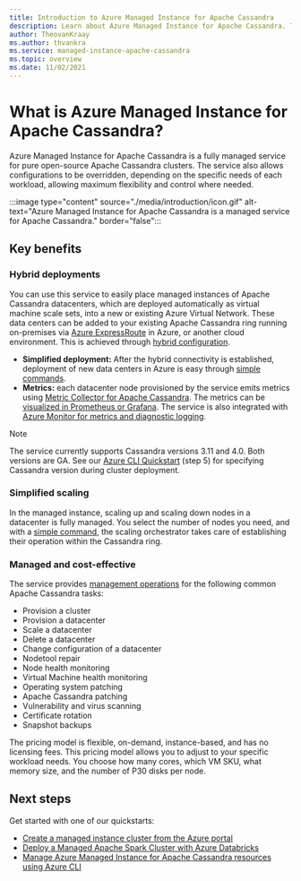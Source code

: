 ```yaml
---
title: Introduction to Azure Managed Instance for Apache Cassandra
description: Learn about Azure Managed Instance for Apache Cassandra. This service manages the deployment and scaling of native open-source instances of Apache Cassandra in Azure.
author: TheovanKraay
ms.author: thvankra
ms.service: managed-instance-apache-cassandra
ms.topic: overview
ms.date: 11/02/2021
---
```


# What is Azure Managed Instance for Apache Cassandra?

Azure Managed Instance for Apache Cassandra is a fully managed service for pure open-source Apache Cassandra clusters. The service also allows configurations to be overridden, depending on the specific needs of each workload, allowing maximum flexibility and control where needed.

:::image type="content" source="./media/introduction/icon.gif" alt-text="Azure Managed Instance for Apache Cassandra is a managed service for Apache Cassandra." border="false":::

## Key benefits

### Hybrid deployments

You can use this service to easily place managed instances of Apache Cassandra datacenters, which are deployed automatically as virtual machine scale sets, into a new or existing Azure Virtual Network. These data centers can be added to your existing Apache Cassandra ring running on-premises via [Azure ExpressRoute](/azure/architecture/reference-architectures/hybrid-networking/expressroute) in Azure, or another cloud environment. This is achieved through [hybrid configuration](configure-hybrid-cluster.md).

- **Simplified deployment:** After the hybrid connectivity is established, deployment of new data centers in Azure is easy through [simple commands](manage-resources-cli.md#create-datacenter).
- **Metrics:** each datacenter node provisioned by the service emits metrics using [Metric Collector for Apache Cassandra](https://github.com/datastax/metric-collector-for-apache-cassandra). The metrics can be [visualized in Prometheus or Grafana](visualize-prometheus-grafana.md). The service is also integrated with [Azure Monitor for metrics and diagnostic logging](monitor-clusters.md).

>[!NOTE]
> The service currently supports Cassandra versions 3.11 and 4.0. Both versions are GA. See our [Azure CLI Quickstart](create-cluster-cli.md) (step 5) for specifying Cassandra version during cluster deployment.

### Simplified scaling

In the managed instance, scaling up and scaling down nodes in a datacenter is fully managed. You select the number of nodes you need, and with a [simple command](manage-resources-cli.md#update-datacenter), the scaling orchestrator takes care of establishing their operation within the Cassandra ring.

### Managed and cost-effective

The service provides [management operations](management-operations.md) for the following common Apache Cassandra tasks:

- Provision a cluster
- Provision a datacenter
- Scale a datacenter
- Delete a datacenter
- Change configuration of a datacenter
- Nodetool repair
- Node health monitoring
- Virtual Machine health monitoring
- Operating system patching
- Apache Cassandra patching
- Vulnerability and virus scanning
- Certificate rotation
- Snapshot backups

The pricing model is flexible, on-demand, instance-based, and has no licensing fees. This pricing model allows you to adjust to your specific workload needs. You choose how many cores, which VM SKU, what memory size, and the number of P30 disks per node.

## Next steps

Get started with one of our quickstarts:

* [Create a managed instance cluster from the Azure portal](create-cluster-portal.md)
* [Deploy a Managed Apache Spark Cluster with Azure Databricks](deploy-cluster-databricks.md)
* [Manage Azure Managed Instance for Apache Cassandra resources using Azure CLI](manage-resources-cli.md)
